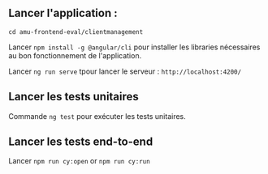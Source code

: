 ## Lancer l'application :

`cd amu-frontend-eval/clientmanagement`

Lancer `npm install -g @angular/cli` pour installer les libraries nécessaires au bon fonctionnement de l'application.


Lancer `ng run serve` tpour lancer le serveur : `http://localhost:4200/`


## Lancer les tests unitaires

Commande `ng test` pour exécuter les tests unitaires.

## Lancer les tests end-to-end

Lancer `npm run cy:open` or `npm run cy:run`

